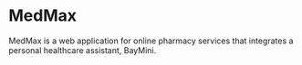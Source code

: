 # MedMax
MedMax is a web application for online pharmacy services that integrates a personal healthcare assistant, BayMini.
